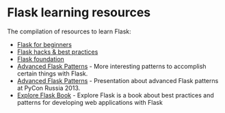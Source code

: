 # Flask learning resources
The compilation of resources to learn Flask:
* [Flask for beginners](https://overiq.com/flask/0.12/intro-to-flask/)
* [Flask hacks & best practices](http://slides.skien.cc/flask-hacks-and-best-practices)
* [Flask foundation](https://jackstouffer.com/flask-foundation)
* [Advanced Flask Patterns](https://speakerdeck.com/mitsuhiko/advanced-flask-patterns) - More interesting patterns to accomplish certain things with Flask.
* [Advanced Flask Patterns](https://speakerdeck.com/mitsuhiko/advanced-flask-patterns-1) - Presentation about advanced Flask patterns at PyCon Russia 2013.
* [Explore Flask Book](http://exploreflask.com/en/latest/index.html) - Explore Flask is a book about best practices and patterns for developing web applications with Flask
